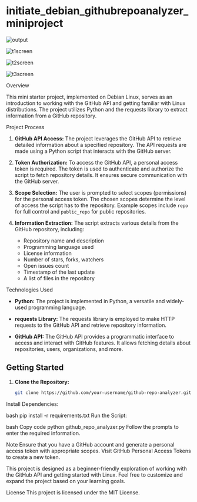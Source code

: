 # initiate_debian_githubrepoanalyzer_miniproject 

![output](https://github.com/ar5803-dotcom/initiate_debian_githubrepoanalyzer_miniproject/assets/92009451/fbd7715f-0ce3-4c81-a179-996b89b44ba6)

![t1screen](https://github.com/ar5803-dotcom/initiate_debian_githubrepoanalyzer_miniproject/assets/92009451/ca24f3bf-f16e-4707-89ff-a71363edc887)

![t2screen](https://github.com/ar5803-dotcom/initiate_debian_githubrepoanalyzer_miniproject/assets/92009451/8adbf528-fd1d-434d-b5b0-1435779e89cd)

![t3screen](https://github.com/ar5803-dotcom/initiate_debian_githubrepoanalyzer_miniproject/assets/92009451/33c4086f-c66d-4b6f-b9f9-a267e1260530)

Overview

This mini starter project, implemented on Debian Linux, serves as an introduction to working with the GitHub API and getting familiar with Linux distributions. The project utilizes Python and the requests library to extract information from a GitHub repository.

Project Process

1. **GitHub API Access:**
   The project leverages the GitHub API to retrieve detailed information about a specified repository. The API requests are made using a Python script that interacts with the GitHub server.

2. **Token Authorization:**
   To access the GitHub API, a personal access token is required. The token is used to authenticate and authorize the script to fetch repository details. It ensures secure communication with the GitHub server.

3. **Scope Selection:**
   The user is prompted to select scopes (permissions) for the personal access token. The chosen scopes determine the level of access the script has to the repository. Example scopes include `repo` for full control and `public_repo` for public repositories.

4. **Information Extraction:**
   The script extracts various details from the GitHub repository, including:
   - Repository name and description
   - Programming language used
   - License information
   - Number of stars, forks, watchers
   - Open issues count
   - Timestamp of the last update
   - A list of files in the repository

Technologies Used

- **Python:**
  The project is implemented in Python, a versatile and widely-used programming language.

- **requests Library:**
  The requests library is employed to make HTTP requests to the GitHub API and retrieve repository information.

- **GitHub API:**
  The GitHub API provides a programmatic interface to access and interact with GitHub features. It allows fetching details about repositories, users, organizations, and more.

## Getting Started

1. **Clone the Repository:**
   ```bash
   git clone https://github.com/your-username/github-repo-analyzer.git
Install Dependencies:

bash
pip install -r requirements.txt
Run the Script:

bash
Copy code
python github_repo_analyzer.py
Follow the prompts to enter the required information.

Note
Ensure that you have a GitHub account and generate a personal access token with appropriate scopes. Visit GitHub Personal Access Tokens to create a new token.

This project is designed as a beginner-friendly exploration of working with the GitHub API and getting started with Linux. Feel free to customize and expand the project based on your learning goals.

License
This project is licensed under the MIT License.
